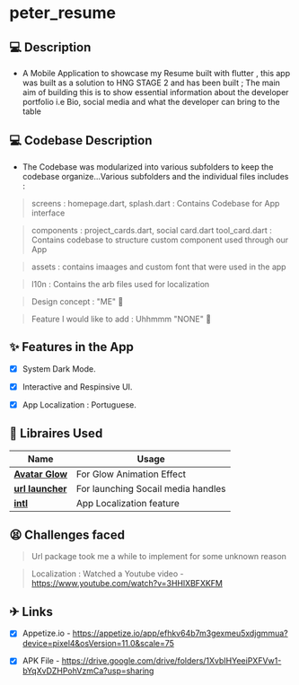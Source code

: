 # peter_resume



## 💻 Description

- A Mobile Application to showcase my Resume built with flutter , this app was built as a solution to HNG STAGE 2 and has been built ; The main aim of building this is to show essential information about the developer portfolio i.e Bio, social media and what the developer can bring to the table


## 💻 Codebase Description

- The Codebase was modularized into various subfolders to keep the codebase organize...Various subfolders and the individual files includes :

> screens  : homepage.dart, splash.dart : Contains Codebase for App interface

> components : project_cards.dart, social card.dart tool_card.dart : Contains codebase to structure custom component used through our App

> assets : contains imaages and custom font that were used in the app

> l10n : Contains the arb files used for localization

> Design concept : "ME" 🙂 

> Feature I would like to add  : Uhhmmm "NONE" 🙂 

## ✨ Features in the App

- [x] System Dark Mode.
- [x] Interactive and Respinsive UI.
- [x] App Localization : Portuguese.



## 🔌 Libraires Used

| Name                                                    | Usage                                               |
| ------------------------------------------------------- | --------------------------------------------------- |
| [**Avatar Glow**](https://pub.dev/packages/avatar_glow)       | For Glow Animation Effect                            |
| [**url launcher**](https://pub.dev/packages/url_launcher)     |  For launching Socail media handles    |
| [**intl**](https://pub.dev/packages/intl)                         | App Localization feature |


## 😫 Challenges faced 

> Url package took me a while to implement for some unknown reason

> Localization : Watched a Youtube video - https://www.youtube.com/watch?v=3HHlXBFXKFM

## ✈ Links
- [x] Appetize.io -  https://appetize.io/app/efhkv64b7m3gexmeu5xdjgmmua?device=pixel4&osVersion=11.0&scale=75
- [x] APK File  -  https://drive.google.com/drive/folders/1XvbIHYeeiPXFVw1-bYqXvDZHPohVzmCa?usp=sharing





